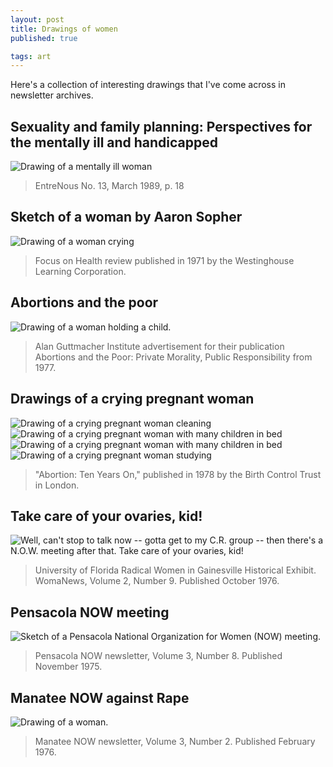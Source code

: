 ```yaml
---
layout: post
title: Drawings of women
published: true

tags: art
---
```


Here's a collection of interesting drawings that I've come across in newsletter archives.

## Sexuality and family planning: Perspectives for the mentally ill and handicapped
![Drawing of a mentally ill woman](/images/2016-05-31-sexuality-and-family-planning.png "Sexuality and family planning: Perspectives for the mentally ill and handicapped")
> EntreNous No. 13, March 1989, p. 18

## Sketch of a woman by Aaron Sopher
![Drawing of a woman crying](/images/2016-05-31-sexuality-and-family-planning.png)
> Focus on Health review published in 1971 by the Westinghouse Learning Corporation.

## Abortions and the poor
![Drawing of a woman holding a child.](/images/2016-05-31-abortions-and-the-poor.png)
> Alan Guttmacher Institute advertisement for their publication Abortions and the Poor: Private Morality, Public Responsibility from 1977.

## Drawings of a crying pregnant woman
![Drawing of a crying pregnant woman cleaning](/images/2016-05-31-abortion-ten-years-on-one.png)
![Drawing of a crying pregnant woman with many children in bed](/images/2016-05-31-abortion-ten-years-on-two.png)
![Drawing of a crying pregnant woman with many children in bed](/images/2016-05-31-abortion-ten-years-on-two.png)![Drawing of a crying pregnant woman studying](/images/2016-05-31-abortion-ten-years-on-three.png)
> "Abortion: Ten Years On," published in 1978 by the Birth Control Trust in London.

## Take care of your ovaries, kid!
![Well, can't stop to talk now -- gotta get to my C.R. group -- then there's a N.O.W. meeting after that. Take care of your ovaries, kid!](/images/2015-04-22-comic.jpg "Well, can't stop to talk now -- gotta get to my C.R. group -- then there's a N.O.W. meeting after that. Take care of your ovaries, kid!")
> University of Florida Radical Women in Gainesville Historical Exhibit. WomaNews, Volume 2, Number 9. Published October 1976.

## Pensacola NOW meeting
![Sketch of a Pensacola National Organization for Women (NOW) meeting.](/images/2015-05-31-pensacola-now-meeting.png)
> Pensacola NOW newsletter, Volume 3, Number 8. Published November 1975.

## Manatee NOW against Rape
![Drawing of a woman.](/images/2016-05-31-manatee-now-against-rape.png)
> Manatee NOW newsletter, Volume 3, Number 2. Published February 1976.